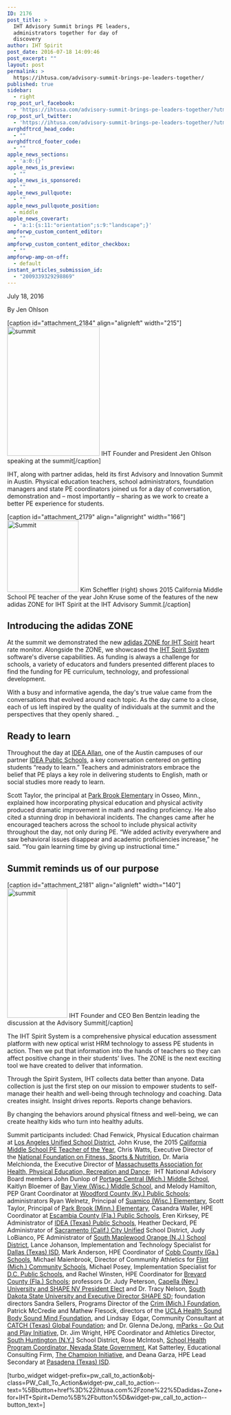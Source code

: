 ```yaml
---
ID: 2176
post_title: >
  IHT Advisory Summit brings PE leaders,
  administrators together for day of
  discovery
author: IHT Spirit
post_date: 2016-07-18 14:09:46
post_excerpt: ""
layout: post
permalink: >
  https://ihtusa.com/advisory-summit-brings-pe-leaders-together/
published: true
sidebar:
  - right
rop_post_url_facebook:
  - 'https://ihtusa.com/advisory-summit-brings-pe-leaders-together/?utm_source=ReviveOldPost&utm_medium=social&utm_campaign=ReviveOldPost'
rop_post_url_twitter:
  - 'https://ihtusa.com/advisory-summit-brings-pe-leaders-together/?utm_source=ReviveOldPost&utm_medium=social&utm_campaign=ReviveOldPost'
avrghdftrcd_head_code:
  - ""
avrghdftrcd_footer_code:
  - ""
apple_news_sections:
  - 'a:0:{}'
apple_news_is_preview:
  - ""
apple_news_is_sponsored:
  - ""
apple_news_pullquote:
  - ""
apple_news_pullquote_position:
  - middle
apple_news_coverart:
  - 'a:1:{s:11:"orientation";s:9:"landscape";}'
ampforwp_custom_content_editor:
  - ""
ampforwp_custom_content_editor_checkbox:
  - ""
ampforwp-amp-on-off:
  - default
instant_articles_submission_id:
  - "2009339329298869"
---
```

July 18, 2016

By Jen Ohlson

[caption id="attachment_2184" align="alignleft" width="215"]<a href="https://ihtusa.com/wp-content/uploads/2016/07/kim-cropped-out.jpg"><img class="size-medium wp-image-2184" src="https://ihtusa.com/wp-content/uploads/2016/07/kim-cropped-out-215x300.jpg" alt="summit" width="215" height="300" /></a> IHT Founder and President Jen Ohlson speaking at the summit[/caption]

IHT, along with partner adidas, held its first Advisory and Innovation Summit in Austin. Physical education teachers, school administrators, foundation managers and state PE coordinators joined us for a day of conversation, demonstration and – most importantly – sharing as we work to create a better PE experience for students.

<!--more-->

[caption id="attachment_2179" align="alignright" width="166"]<a href="https://ihtusa.com/wp-content/uploads/2016/07/2016-07-14_5590.jpg"><img class="wp-image-2179" src="https://ihtusa.com/wp-content/uploads/2016/07/2016-07-14_5590-300x300.jpg" alt="Summit" width="166" height="166" /></a> Kim Scheffler (right) shows 2015 California Middle School PE teacher of the year John Kruse some of the features of the new adidas ZONE for IHT Spirit at the IHT Advisory Summit.[/caption]
<h2>Introducing the adidas ZONE</h2>
At the summit we demonstrated the new <a href="http://ihtusa.com/zone" target="_blank" rel="noopener noreferrer">adidas ZONE for IHT Spirit</a> heart rate monitor. Alongside the ZONE, we showcased the <a href="http://ihtusa.com/spirit-system" target="_blank" rel="noopener noreferrer">IHT Spirit System</a> software's diverse capabilities. As funding is always a challenge for schools, a variety of educators and funders presented different places to find the funding for PE curriculum, technology, and professional development.

With a busy and informative agenda, the day's true value came from the conversations that evolved around each topic. As the day came to a close, each of us left inspired by the quality of individuals at the summit and the perspectives that they openly shared. _
<h2>Ready to learn</h2>
Throughout the day at <a href="http://www.ideapublicschools.org/our-schools/idea-allan" target="_blank" rel="noopener noreferrer">IDEA Allan</a>, one of the Austin campuses of our partner <a href="http://www.ideapublicschools.org/" target="_blank" rel="noopener noreferrer">IDEA Public Schools</a>, a key conversation centered on getting students “ready to learn.” Teachers and administrators embrace the belief that PE plays a key role in delivering students to English, math or social studies more ready to learn.

Scott Taylor, the principal at <a href="https://schools.district279.org/pb/about-us/mr-taylors-page" target="_blank" rel="noopener noreferrer">Park Brook Elementary</a> in Osseo, Minn., explained how incorporating physical education and physical activity produced dramatic improvement in math and reading proficiency. He also cited a stunning drop in behavioral incidents. The changes came after he encouraged teachers across the school to include physical activity throughout the day, not only during PE. “We added activity everywhere and saw behavioral issues disappear and academic proficiencies increase,” he said. “You gain learning time by giving up instructional time.”
<h2>Summit reminds us of our purpose</h2>
[caption id="attachment_2181" align="alignleft" width="140"]<a href="https://ihtusa.com/wp-content/uploads/2016/07/2016-07-14_5668.jpg"><img class="size-medium wp-image-2181" src="https://ihtusa.com/wp-content/uploads/2016/07/2016-07-14_5668-140x300.jpg" alt="summit" width="140" height="300" /></a> IHT Founder and CEO Ben Bentzin leading the discussion at the Advisory Summit[/caption]

The IHT Spirit System is a comprehensive physical education assessment platform with new optical wrist HRM technology to assess PE students in action. Then we put that information into the hands of teachers so they can affect positive change in their students’ lives. The ZONE is the next exciting tool we have created to deliver that information.

Through the Spirit System, IHT collects data better than anyone. Data collection is just the first step on our mission to empower students to self-manage their health and well-being through technology and coaching. Data creates insight. Insight drives reports. Reports change behaviors.

By changing the behaviors around physical fitness and well-being, we can create healthy kids who turn into healthy adults.

Summit participants included: Chad Fenwick, Physical Education chairman at <a href="http://achieve.lausd.net/Page/1242" target="_blank" rel="noopener noreferrer">Los Angeles Unified School District</a>, John Kruse, the 2015 <a href="http://www.cahperd.org/" target="_blank" rel="noopener noreferrer">California Middle School PE Teacher of the Year</a>, Chris Watts, Executive Director of the <a href="http://fitness.foundation/" target="_blank" rel="noopener noreferrer">National Foundation on Fitness, Sports &amp; Nutrition</a>, Dr. Maria Melchionda, the Executive Director of <a href="http://www.ma-hperd.org/" target="_blank" rel="noopener noreferrer">Massachusetts Association for Health, Physical Education, Recreation and Dance</a>;  IHT National Advisory Board members John Dunlop of <a href="http://www.portageps.org/schools/middle/cms/" target="_blank" rel="noopener noreferrer">Portage Central (Mich.) Middle School</a>, Kaitlyn Bloemer of <a href="http://bayviewhssd.weebly.com/" target="_blank" rel="noopener noreferrer">Bay View (Wisc.) Middle School</a>, and Melody Hamilton, PEP Grant Coordinator at <a href="http://www.woodford.kyschools.us/1/Home" target="_blank" rel="noopener noreferrer">Woodford County (Ky.) Public Schools</a>; administrators Ryan Welnetz, Principal of <a href="http://suamicohssd.weebly.com/" target="_blank" rel="noopener noreferrer">Suamico (Wisc.) Elementary</a>, Scott Taylor, Principal of <a href="https://schools.district279.org/pb/about-us/mr-taylors-page" target="_blank" rel="noopener noreferrer">Park Brook (Minn.) Elementary</a>, Casandra Waller, HPE Coordinator at <a href="http://escambiaschools.net/" target="_blank" rel="noopener noreferrer">Escambia County (Fla.) Public Schools</a>, Eren Kirksey, PE Administrator of <a href="http://www.ideapublicschools.org/" target="_blank" rel="noopener noreferrer">IDEA (Texas) Public Schools</a>, Heather Deckard, PE Administrator of <a href="http://www.scusd.edu/" target="_blank" rel="noopener noreferrer">Sacramento (Calif.) City Unified</a> School District, Judy LoBianco, PE Administrator of <a href="http://www.somsd.k12.nj.us/" target="_blank" rel="noopener noreferrer">South Maplewood Orange (N.J.) School District</a>, Lance Johanson, Implementation and Technology Specialist for <a href="http://www.dallasisd.org/Page/15548" target="_blank" rel="noopener noreferrer">Dallas (Texas) ISD</a>, Mark Anderson, HPE Coordinator of <a href="http://www.cobbk12.org/" target="_blank" rel="noopener noreferrer">Cobb County (Ga.) Schools</a>, Michael Maienbrook, Director of Community Athletics for <a href="http://www.flintschools.org/" target="_blank" rel="noopener noreferrer">Flint (Mich.) Community Schools</a>, Michael Posey, Implementation Specialist for <a href="http://dcps.dc.gov/">D.C. Public Schools</a>, and Rachel Winsten, HPE Coordinator for <a href="http://www.edline.net/pages/Brevard_County_Schools">Brevard County (Fla.) Schools</a>; professors Dr. Judy Peterson, <a href="http://worldwidebrandingpr.com/press-release-pdf/dr-judy-lynn-peterson-recognized-by-worldwide-branding-for-excellence-in-teachi">Capella (Nev.) University and SHAPE NV President Elect</a> and Dr. Tracy Nelson, <a href="http://www.sdstate.edu/index/directory/directory-detail.cfm?ci=2364">South Dakota State University and Executive Director SHAPE SD</a>; foundation directors Sandra Sellers, Programs Director of the <a href="http://crim.org/" target="_blank" rel="noopener noreferrer">Crim (Mich.) Foundation</a>, Patrick McCredie and Mathew Flesock, directors of the <a href="https://www.uclahealth.org/soundbodysoundmind/Pages/default.aspx" target="_blank" rel="noopener noreferrer">UCLA Health Sound Body Sound Mind Foundation</a>, and Lindsay  Edgar, Community Consultant at <a href="http://catchinfo.org/about/catch-global-foundation/" target="_blank" rel="noopener noreferrer">CATCH (Texas) Global Foundation</a>; and Dr. Glenna DeJong, <a href="http://www.mparks.org/About" target="_blank" rel="noopener noreferrer">mParks - Go Out and Play Initiative</a>, Dr. Jim Wright, HPE Coordinator and Athletics Director, <a href="http://www.shufsd.org/" target="_blank" rel="noopener noreferrer">South Huntington (N.Y.)</a> School District, Rose McIntosh, <a href="http://dpbh.nv.gov/Programs/SH/School_Health_-_Home/" target="_blank" rel="noopener noreferrer">School Health Program Coordinator, Nevada State Government</a>, Kat Satterley, Educational Consulting Firm, <a href="http://www.thechampioninitative.org" target="_blank" rel="noopener noreferrer">The Champion Initiative</a>, and Deana Garza, HPE Lead Secondary at <a href="http://southhoustonhs.pasadenaisd.org/home" target="_blank" rel="noopener noreferrer">Pasadena (Texas) ISD</a>.

[turbo_widget widget-prefix=pw_call_to_action&obj-class=PW_Call_To_Action&widget-pw_call_to_action--text=%5Bbutton+href%3D%22ihtusa.com%2Fzone%22%5Dadidas+Zone+for+IHT+Spirit+Demo%5B%2Fbutton%5D&widget-pw_call_to_action--button_text=]

&nbsp;

&nbsp;
